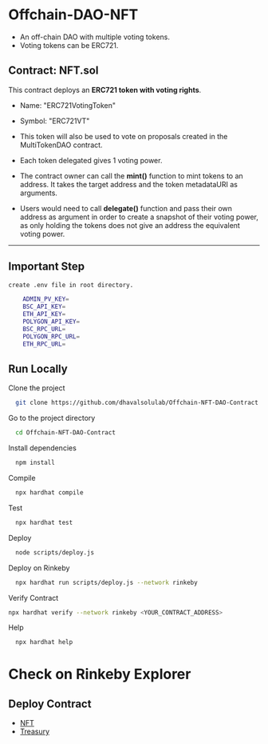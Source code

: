 # Offchain-DAO-NFT

- An off-chain DAO with multiple voting tokens.
- Voting tokens can be ERC721.

## Contract: NFT.sol

This contract deploys an **ERC721 token with voting rights**.

- Name: "ERC721VotingToken"
- Symbol: "ERC721VT"

- This token will also be used to vote on proposals created in the MultiTokenDAO contract.

- Each token delegated gives 1 voting power.

- The contract owner can call the **mint()** function to mint tokens to an address.
  It takes the target address and the token metadataURI as arguments.

- Users would need to call **delegate()** function and pass their own address as argument in order to create a snapshot of their voting power, as only holding the tokens does not give an address the equivalent voting power.

---

## Important Step

```bash
create .env file in root directory.
```

```bash
    ADMIN_PV_KEY=
    BSC_API_KEY=
    ETH_API_KEY=
    POLYGON_API_KEY=
    BSC_RPC_URL=
    POLYGON_RPC_URL=
    ETH_RPC_URL=

```

## Run Locally

Clone the project

```bash
  git clone https://github.com/dhavalsolulab/Offchain-NFT-DAO-Contract.git
```

Go to the project directory

```bash
  cd Offchain-NFT-DAO-Contract
```

Install dependencies

```bash
  npm install
```

Compile

```bash
  npx hardhat compile
```

Test

```bash
  npx hardhat test
```

Deploy

```bash
  node scripts/deploy.js
```

Deploy on Rinkeby

```bash
  npx hardhat run scripts/deploy.js --network rinkeby
```

Verify Contract

```bash
npx hardhat verify --network rinkeby <YOUR_CONTRACT_ADDRESS>
```

Help

```bash
  npx hardhat help
```

# Check on Rinkeby Explorer

## Deploy Contract

- [NFT](https://rinkeby.etherscan.io/address/0x7f097e8850be2811a50bed289884e1345e6f5674)
- [Treasury](https://rinkeby.etherscan.io/address/0x5347325bfdbf667b70e8e62c08336629915f7633#code)
